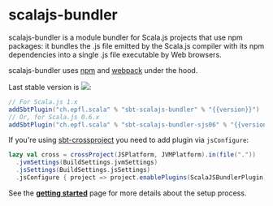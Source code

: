 # scalajs-bundler

scalajs-bundler is a module bundler for Scala.js projects that use npm packages: it bundles the .js file
emitted by the Scala.js compiler with its npm dependencies into a single .js file executable by Web browsers.

scalajs-bundler uses [npm](https://www.npmjs.com) and [webpack](https://webpack.github.io/) under the hood.

Last stable version is ![](config:version):

~~~ scala expandVars=true
// For Scala.js 1.x
addSbtPlugin("ch.epfl.scala" % "sbt-scalajs-bundler" % "{{version}}")
// Or, for Scala.js 0.6.x
addSbtPlugin("ch.epfl.scala" % "sbt-scalajs-bundler-sjs06" % "{{version}}")
~~~

If you're using [sbt-crossproject](https://github.com/portable-scala/sbt-crossproject) you need to add plugin via `jsConfigure`:

~~~ scala expandVars=true
lazy val cross = crossProject(JSPlatform, JVMPlatform).in(file("."))
  .jvmSettings(BuildSettings.jvmSettings)
  .jsSettings(BuildSettings.jsSettings)
  .jsConfigure { project => project.enablePlugins(ScalaJSBundlerPlugin) }
~~~

See the [**getting started**](getting-started.md) page for more details about
the setup process.

